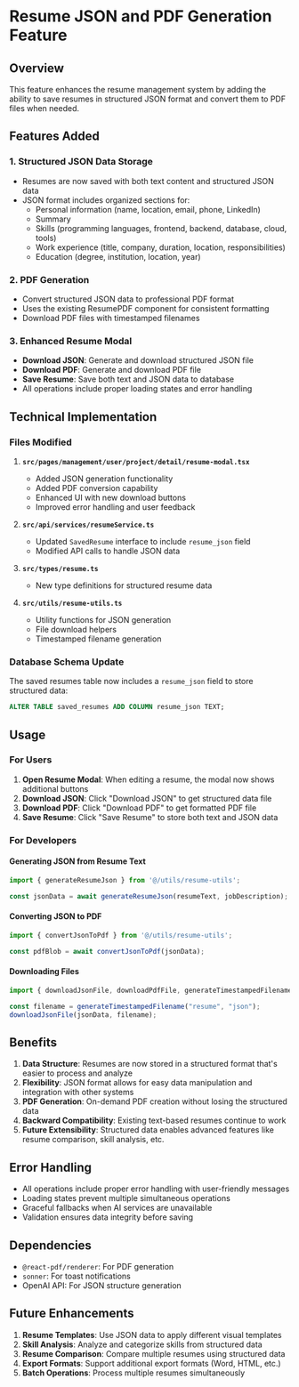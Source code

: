 # Resume JSON and PDF Generation Feature

## Overview

This feature enhances the resume management system by adding the ability to save resumes in structured JSON format and convert them to PDF files when needed.

## Features Added

### 1. Structured JSON Data Storage
- Resumes are now saved with both text content and structured JSON data
- JSON format includes organized sections for:
  - Personal information (name, location, email, phone, LinkedIn)
  - Summary
  - Skills (programming languages, frontend, backend, database, cloud, tools)
  - Work experience (title, company, duration, location, responsibilities)
  - Education (degree, institution, location, year)

### 2. PDF Generation
- Convert structured JSON data to professional PDF format
- Uses the existing ResumePDF component for consistent formatting
- Download PDF files with timestamped filenames

### 3. Enhanced Resume Modal
- **Download JSON**: Generate and download structured JSON file
- **Download PDF**: Generate and download PDF file
- **Save Resume**: Save both text and JSON data to database
- All operations include proper loading states and error handling

## Technical Implementation

### Files Modified

1. **`src/pages/management/user/project/detail/resume-modal.tsx`**
   - Added JSON generation functionality
   - Added PDF conversion capability
   - Enhanced UI with new download buttons
   - Improved error handling and user feedback

2. **`src/api/services/resumeService.ts`**
   - Updated `SavedResume` interface to include `resume_json` field
   - Modified API calls to handle JSON data

3. **`src/types/resume.ts`**
   - New type definitions for structured resume data

4. **`src/utils/resume-utils.ts`**
   - Utility functions for JSON generation
   - File download helpers
   - Timestamped filename generation

### Database Schema Update

The saved resumes table now includes a `resume_json` field to store structured data:

```sql
ALTER TABLE saved_resumes ADD COLUMN resume_json TEXT;
```

## Usage

### For Users

1. **Open Resume Modal**: When editing a resume, the modal now shows additional buttons
2. **Download JSON**: Click "Download JSON" to get structured data file
3. **Download PDF**: Click "Download PDF" to get formatted PDF file
4. **Save Resume**: Click "Save Resume" to store both text and JSON data

### For Developers

#### Generating JSON from Resume Text

```typescript
import { generateResumeJson } from '@/utils/resume-utils';

const jsonData = await generateResumeJson(resumeText, jobDescription);
```

#### Converting JSON to PDF

```typescript
import { convertJsonToPdf } from '@/utils/resume-utils';

const pdfBlob = await convertJsonToPdf(jsonData);
```

#### Downloading Files

```typescript
import { downloadJsonFile, downloadPdfFile, generateTimestampedFilename } from '@/utils/resume-utils';

const filename = generateTimestampedFilename("resume", "json");
downloadJsonFile(jsonData, filename);
```

## Benefits

1. **Data Structure**: Resumes are now stored in a structured format that's easier to process and analyze
2. **Flexibility**: JSON format allows for easy data manipulation and integration with other systems
3. **PDF Generation**: On-demand PDF creation without losing the structured data
4. **Backward Compatibility**: Existing text-based resumes continue to work
5. **Future Extensibility**: Structured data enables advanced features like resume comparison, skill analysis, etc.

## Error Handling

- All operations include proper error handling with user-friendly messages
- Loading states prevent multiple simultaneous operations
- Graceful fallbacks when AI services are unavailable
- Validation ensures data integrity before saving

## Dependencies

- `@react-pdf/renderer`: For PDF generation
- `sonner`: For toast notifications
- OpenAI API: For JSON structure generation

## Future Enhancements

1. **Resume Templates**: Use JSON data to apply different visual templates
2. **Skill Analysis**: Analyze and categorize skills from structured data
3. **Resume Comparison**: Compare multiple resumes using structured data
4. **Export Formats**: Support additional export formats (Word, HTML, etc.)
5. **Batch Operations**: Process multiple resumes simultaneously 